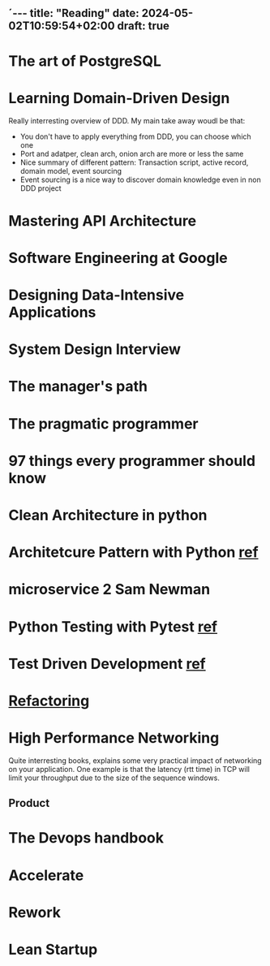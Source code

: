 ´---
title: "Reading"
date: 2024-05-02T10:59:54+02:00
draft: true
---

# The art of PostgreSQL

# Learning Domain-Driven Design

Really interresting overview of DDD.
My main take away woudl be that:
- You don't have to apply everything from DDD, you can choose which one
- Port and adatper, clean arch, onion arch are more or less the same
- Nice summary of different pattern: Transaction script, active record, domain model, event sourcing
- Event sourcing is a nice way to discover domain knowledge even in non DDD project

# Mastering API Architecture

# Software Engineering at Google

# Designing Data-Intensive Applications

# System Design Interview

# The manager's path

# The pragmatic programmer

# 97 things every programmer should know

# Clean Architecture in python

# Architetcure Pattern with Python [ref](https://www.amazon.com/Architecture-Patterns-Python-Domain-Driven-Microservices/dp/1492052205/ref=as_li_ss_tl?keywords=Architecture+Patterns+with+Python&language=en_US&linkCode=sl1&linkId=485b120d70c0e6234511426b0e8adfc7&qid=1578941721&sr=8-1&tag=obethetesgoa-20)

# microservice 2 Sam Newman

# Python Testing with Pytest [ref](https://pragprog.com/titles/bopytest2/python-testing-with-pytest-second-edition/)

# Test Driven Development [ref]()

# [Refactoring](https://martinfowler.com/books/refactoring.html)



# High Performance Networking

Quite interresting books, explains some very practical impact of networking on your application.
One example is that the latency (rtt time) in TCP will limit your throughput due to the size of the sequence windows.



## Product 

# The Devops handbook

# Accelerate

# Rework

# Lean Startup
